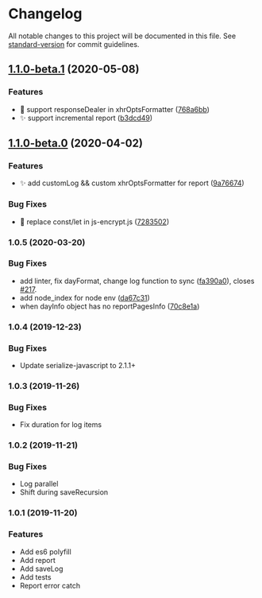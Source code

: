 # Changelog

All notable changes to this project will be documented in this file. See [standard-version](https://github.com/conventional-changelog/standard-version) for commit guidelines.

## [1.1.0-beta.1](https://github.com///compare/v1.1.0-beta.0...v1.1.0-beta.1) (2020-05-08)


### Features

* :art: support responseDealer in xhrOptsFormatter ([768a6bb](https://github.com///commit/768a6bb2417c5f55d3455b78619c11ff1d1afca4))
* :sparkles: support incremental report ([b3dcd49](https://github.com///commit/b3dcd491d7c5165ace2ef39cd5e9a62be04c0421))

## [1.1.0-beta.0](https://github.com///compare/v1.0.5...v1.1.0-beta.0) (2020-04-02)


### Features

* :sparkles: add customLog && custom xhrOptsFormatter for report ([9a76674](https://github.com///commit/9a766742bd1bc81a855f25b0b5890516488b2b13))


### Bug Fixes

* :bug:  replace const/let in js-encrypt.js ([7283502](https://github.com///commit/72835024c53c44b1d56dd7fa6fe36fdf13c9ea36))

### 1.0.5 (2020-03-20)


### Bug Fixes

* add linter, fix dayFormat, change log function to sync ([fa390a0](https://github.com/Meituan-Dianping/Logan//commit/fa390a0f2d1dcbb251d014af5231481c21d99657)), closes [#217](https://github.com/Meituan-Dianping/Logan/issues/217).
* add node_index for node env ([da67c31](https://github.com/Meituan-Dianping/Logan/commit/da67c31217149548099a2cb205a59c1891c00223))
* when dayInfo object has no reportPagesInfo ([70c8e1a](https://github.com/Meituan-Dianping/Logan/commit/70c8e1aa1f590c67114935d0008e141aa8e6d6dd))


### 1.0.4 (2019-12-23)


### Bug Fixes

* Update serialize-javascript to 2.1.1+

### 1.0.3 (2019-11-26)

### Bug Fixes

* Fix duration for log items


### 1.0.2 (2019-11-21)

### Bug Fixes

* Log parallel
* Shift during saveRecursion


### 1.0.1 (2019-11-20)

### Features

* Add es6 polyfill
* Add report
* Add saveLog
* Add tests
* Report error catch
